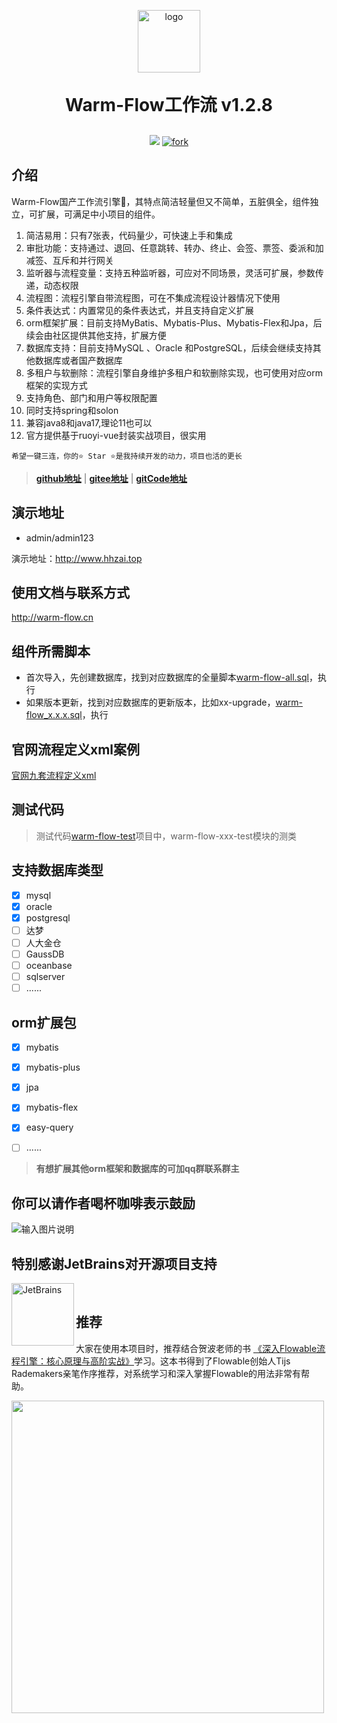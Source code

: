 <p align="center">
	<img alt="logo" src="https://foruda.gitee.com/images/1726820610127990120/c8c5f3a4_2218307.png" width="100">
</p>
<h1 align="center" style="margin: 30px 0 30px; font-weight: bold;">Warm-Flow工作流 v1.2.8</h1>
<p align="center">
	<a href="https://gitee.com/dromara/warm-flow/stargazers"><img src="https://gitee.com/dromara/warm-flow/badge/star.svg?theme=dark"></a>
        <a href='https://gitee.com/dromara/warm-flow/members'><img src='https://gitee.com/dromara/warm-flow/badge/fork.svg?theme=dark' alt='fork'> 
        </img></a>
</p>



## 介绍

Warm-Flow国产工作流引擎🎉，其特点简洁轻量但又不简单，五脏俱全，组件独立，可扩展，可满足中小项目的组件。

1. 简洁易用：只有7张表，代码量少，可快速上手和集成
2. 审批功能：支持通过、退回、任意跳转、转办、终止、会签、票签、委派和加减签、互斥和并行网关
3. 监听器与流程变量：支持五种监听器，可应对不同场景，灵活可扩展，参数传递，动态权限
4. 流程图：流程引擎自带流程图，可在不集成流程设计器情况下使用
5. 条件表达式：内置常见的条件表达式，并且支持自定义扩展
6. orm框架扩展：目前支持MyBatis、Mybatis-Plus、Mybatis-Flex和Jpa，后续会由社区提供其他支持，扩展方便
7. 数据库支持：目前支持MySQL 、Oracle 和PostgreSQL，后续会继续支持其他数据库或者国产数据库
8. 多租户与软删除：流程引擎自身维护多租户和软删除实现，也可使用对应orm框架的实现方式
9. 支持角色、部门和用户等权限配置
10. 同时支持spring和solon
11. 兼容java8和java17,理论11也可以
12. 官方提供基于ruoyi-vue封装实战项目，很实用

```shell
希望一键三连，你的⭐️ Star ⭐️是我持续开发的动力，项目也活的更长
```

>   **[github地址](https://github.com/dromara/warm-flow.git)** | **[gitee地址](https://gitee.com/dromara/warm-flow.git)** | **[gitCode地址](https://gitcode.com/dromara/warm-flow)**

## 演示地址

- admin/admin123

演示地址：http://www.hhzai.top

## 使用文档与联系方式

http://warm-flow.cn

## 组件所需脚本

- 首次导入，先创建数据库，找到对应数据库的全量脚本[warm-flow-all.sql](https://gitee.com/dromara/warm-flow/tree/master/sql/mysql)，执行
- 如果版本更新，找到对应数据库的更新版本，比如xx-upgrade，[warm-flow_x.x.x.sql](https://gitee.com/dromara/warm-flow/tree/master/sql/mysql/v1-upgrade)，执行

## 官网流程定义xml案例

[官网九套流程定义xml](https://gitee.com/dromara/warm-flow-test/tree/master/warm-flow-core-test/src/main/resources)

## 测试代码

> 测试代码[warm-flow-test](https://gitee.com/dromara/warm-flow-test)项目中，warm-flow-xxx-test模块的测类

## 支持数据库类型

* [x] mysql
* [x] oracle
* [x] postgresql
* [ ] 达梦
* [ ] 人大金仓
* [ ] GaussDB
* [ ] oceanbase
* [ ] sqlserver
* [ ] ......

## orm扩展包

* [x] mybatis
* [x] mybatis-plus
* [x] jpa
* [x] mybatis-flex
* [x] easy-query
* [ ] ......




> **有想扩展其他orm框架和数据库的可加qq群联系群主**


## 你可以请作者喝杯咖啡表示鼓励

![输入图片说明](https://foruda.gitee.com/images/1697770422557390406/7efa04d6_2218307.png "屏幕截图")

## 特别感谢JetBrains对开源项目支持

<a href="https://jb.gg/OpenSourceSupport">
  <img src="https://user-images.githubusercontent.com/8643542/160519107-199319dc-e1cf-4079-94b7-01b6b8d23aa6.png" align="left" height="100" width="100"  alt="JetBrains">
</a>


</br>



## 推荐

大家在使用本项目时，推荐结合贺波老师的书
[《深入Flowable流程引擎：核心原理与高阶实战》](https://item.jd.com/14804836.html)学习。这本书得到了Flowable创始人Tijs Rademakers亲笔作序推荐，对系统学习和深入掌握Flowable的用法非常有帮助。

<img src="https://gitee.com/cai_xiao_feng/lowflow-design/raw/main/public%2Fflowable.jpg" width="500px"/>

